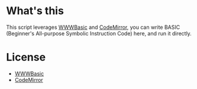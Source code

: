 # What's this

This script leverages [WWWBasic](https://github.com/google/wwwbasic/) and [CodeMirror](https://codemirror.net), you can write BASIC (Beginner's All-purpose Symbolic Instruction Code) here, and run it directly.

# License

- [WWWBasic](https://github.com/google/wwwbasic/blob/master/LICENSE)
- [CodeMirror](https://github.com/codemirror/CodeMirror/blob/master/LICENSE)